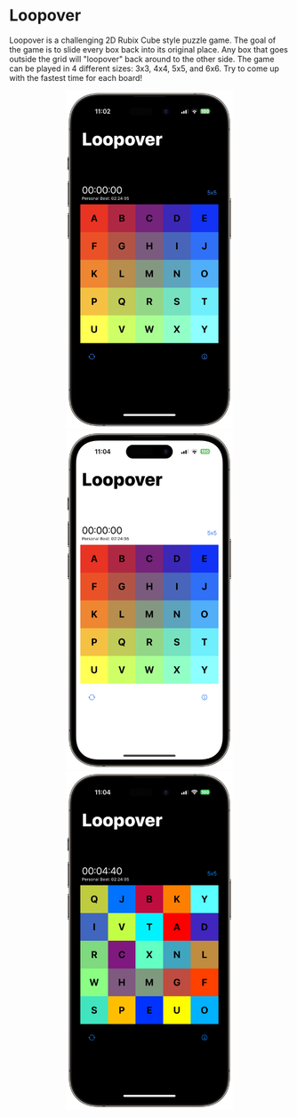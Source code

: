 # Loopover

Loopover is a challenging 2D Rubix Cube style puzzle game. The goal of the game is to slide every box back into its original place. Any box that goes outside the grid will "loopover" back around to the other side. The game can be played in 4 different sizes: 3x3, 4x4, 5x5, and 6x6. Try to come up with the fastest time for each board!

<div style="text-align: center">
  <img src="images/iphonedark2.png" width=300>
  <img src="images/iphonelight.png" width=300>
  <img src="images/iphonedark.png" width=300>
</div>



